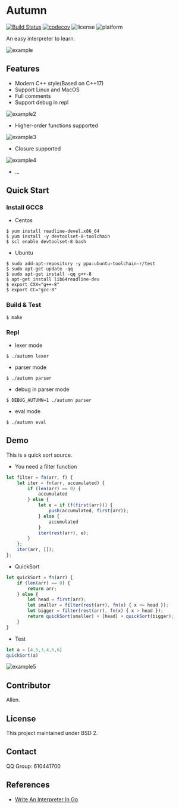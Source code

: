 # Autumn

[![Build Status](https://travis-ci.com/ivanallen/autumn.svg?branch=master)](https://travis-ci.com/ivanallen/autumn)
[![codecov](https://codecov.io/gh/ivanallen/autumn/branch/master/graph/badge.svg)](https://codecov.io/gh/ivanallen/autumn)
![license](https://img.shields.io/badge/license-BSD2-green)
![platform](https://img.shields.io/badge/platform-linux%20%7C%20macos-lightgrey)

An easy interpreter to learn.

![example](https://github.com/ivanallen/autumn/blob/master/docs/images/example.png)

## Features

- Modern C++ style(Based on C++17)
- Support Linux and MacOS
- Full comments
- Support debug in repl

![example2](https://github.com/ivanallen/autumn/blob/master/docs/images/example2.png)

- Higher-order functions supported

![example3](https://github.com/ivanallen/autumn/blob/master/docs/images/example3.png)

- Closure supported

![example4](https://github.com/ivanallen/autumn/blob/master/docs/images/example4.png)

- ...

## Quick Start

### Install GCC8

- Centos

```shell
$ yum install readline-devel.x86_64
$ yum install -y devtoolset-8-toolchain
$ scl enable devtoolset-8 bash
```

- Ubuntu

```
$ sudo add-apt-repository -y ppa:ubuntu-toolchain-r/test
$ sudo apt-get update -qq
$ sudo apt-get install -qq g++-8
$ apt-get install lib64readline-dev
$ export CXX="g++-8"
$ export CC="gcc-8"
```

### Build & Test

```
$ make
```

### Repl

- lexer mode

```
$ ./autumn lexer
```

- parser mode

```
$ ./autumn parser
```

- debug in parser mode

```
$ DEBUG_AUTUMN=1 ./autumn parser
```

- eval mode

```
$ ./autumn eval
```

## Demo

This is a quick sort source.

- You need a filter function

```js
let filter = fn(arr, f) {
    let iter = fn(arr, accumulated) {
        if (len(arr) == 0) {
            accumulated
        } else {
            let e = if (f(first(arr))) {
                push(accumulated, first(arr));
            } else {
                accumulated
            }
            iter(rest(arr), e);
        }
    };
    iter(arr, []);
};
```

- QuickSort

```js
let quickSort = fn(arr) {
    if (len(arr) == 0) {
        return arr;
    } else {
        let head = first(arr);
        let smaller = filter(rest(arr), fn(x) { x <= head });
        let bigger = filter(rest(arr), fn(x) { x > head });
        return quickSort(smaller) + [head] + quickSort(bigger);
    }
}
```

- Test

```js
let a = [4,5,3,4,6,6]
quickSort(a)
```

![example5](https://github.com/ivanallen/autumn/blob/master/docs/images/example5.png)


## Contributor

Allen.

## License

This project maintained under BSD 2.

## Contact

QQ Group: 610441700

## References

- [Write An Interpreter In Go](https://interpreterbook.com)
